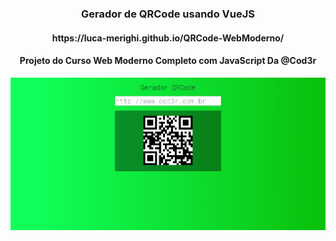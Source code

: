 <h3 align="center">Gerador de QRCode usando VueJS</h3>
<h4 align="center">https://luca-merighi.github.io/QRCode-WebModerno/</h4>
<h4 align="center">Projeto do Curso Web Moderno Completo com JavaScript Da @Cod3r</h4>

<img src="./imgs/qrcode-page.png" align="center">
